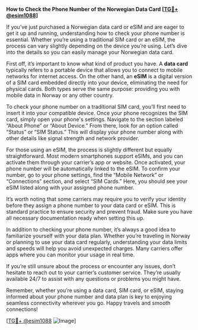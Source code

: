 **How to Check the Phone Number of the Norwegian Data Card [[TG💪+ @esim1088](https://t.me/s/esim1088)]**

If you’ve just purchased a Norwegian data card or eSIM and are eager to get it up and running, understanding how to check your phone number is essential. Whether you’re using a traditional SIM card or an eSIM, the process can vary slightly depending on the device you’re using. Let’s dive into the details so you can easily manage your Norwegian data card.

First off, it’s important to know what kind of product you have. A **data card** typically refers to a portable device that allows you to connect to mobile networks for internet access. On the other hand, an **eSIM** is a digital version of a SIM card embedded directly into your device, eliminating the need for physical cards. Both types serve the same purpose: providing you with mobile data in Norway or any other country.

To check your phone number on a traditional SIM card, you’ll first need to insert it into your compatible device. Once your phone recognizes the SIM card, simply open your phone's settings. Navigate to the section labeled “About Phone” or “About Device.” From there, look for an option called “Status” or “SIM Status.” This will display your phone number along with other details like signal strength and network provider.

For those using an eSIM, the process is slightly different but equally straightforward. Most modern smartphones support eSIMs, and you can activate them through your carrier’s app or website. Once activated, your phone number will be automatically linked to the eSIM. To confirm your number, go to your phone settings, find the “Mobile Network” or “Connections” section, and select “SIM Cards.” Here, you should see your eSIM listed along with your assigned phone number.

It’s worth noting that some carriers may require you to verify your identity before they assign a phone number to your data card or eSIM. This is standard practice to ensure security and prevent fraud. Make sure you have all necessary documentation ready when setting this up.

In addition to checking your phone number, it’s always a good idea to familiarize yourself with your data plan. Whether you’re traveling in Norway or planning to use your data card regularly, understanding your data limits and speeds will help you avoid unexpected charges. Many carriers offer apps where you can monitor your usage in real time.

If you’re still unsure about the process or encounter any issues, don’t hesitate to reach out to your carrier’s customer service. They’re usually available 24/7 to assist with any questions or problems you might have.

Remember, whether you’re using a data card, SIM card, or eSIM, staying informed about your phone number and data plan is key to enjoying seamless connectivity wherever you go. Happy travels and smooth connections!

[[TG💪+ @esim1088](https://t.me/s/esim1088) ![Image](https://i.postimg.cc/Y0z9fWf4/image.png)]